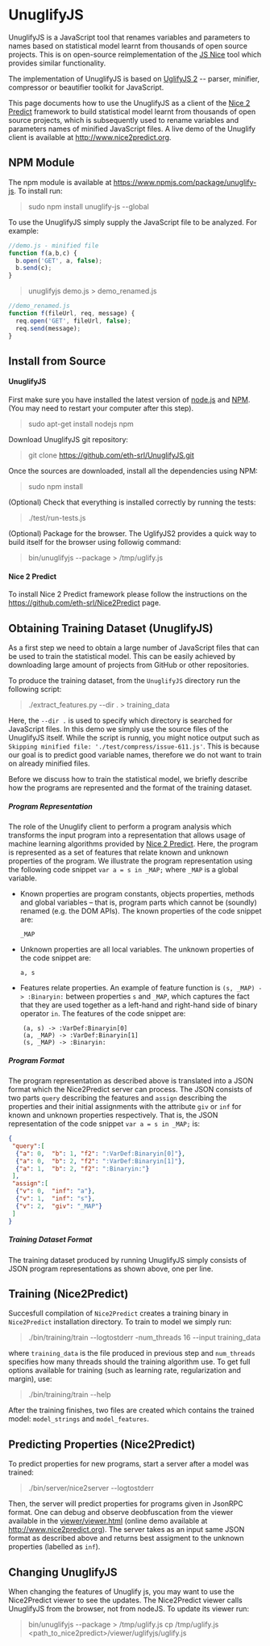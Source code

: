 UnuglifyJS
==========

UnuglifyJS is a JavaScript tool that renames variables and parameters to names based on statistical model learnt from thousands of open source projects.
This is on open-source reimplementation of the [JS Nice](http://www.jsnice.org) tool which provides similar functionality.

The implementation of UnuglifyJS is based on [UglifyJS 2](https://github.com/mishoo/UglifyJS2) -- parser, minifier, compressor or beautifier toolkit for JavaScript. 

This page documents how to use the UnuglifyJS as a client of the [Nice 2 Predict](https://github.com/eth-srl/Nice2Pre) framework to build statistical model learnt from thousands of open source projects, which is subsequently used to rename variables and parameters names of minified JavaScript files. A live demo of the Unuglify client is available at http://www.nice2predict.org.

NPM Module 
-------

The npm module is available at https://www.npmjs.com/package/unuglify-js. To install run:

> sudo npm install unuglify-js --global

To use the UnuglifyJS simply supply the JavaScript file to be analyzed. For example:

```JavaScript
//demo.js - minified file
function f(a,b,c) {
  b.open('GET', a, false);
  b.send(c);
}
```

> unuglifyjs demo.js > demo_renamed.js

```JavaScript
//demo_renamed.js
function f(fileUrl, req, message) {
  req.open('GET', fileUrl, false);
  req.send(message);
}
```

Install from Source
-------

#### UnuglifyJS

First make sure you have installed the latest version of [node.js](http://nodejs.org/) and [NPM](https://www.npmjs.com/). (You may need to restart your computer after this step).

> sudo apt-get install nodejs npm

Download UnuglifyJS git repository:

> git clone https://github.com/eth-srl/UnuglifyJS.git
	
Once the sources are downloaded, install all the dependencies using NPM:

> sudo npm install

(Optional) Check that everything is installed correctly by running the tests:

> ./test/run-tests.js

(Optional) Package for the browser. The UglifyJS2 provides a quick way to build itself for the browser using followig command:

> bin/unuglifyjs --package > /tmp/uglify.js

#### Nice 2 Predict

To install Nice 2 Predict framework please follow the instructions on the https://github.com/eth-srl/Nice2Predict page.

Obtaining Training Dataset (UnuglifyJS)
-------

As a first step we need to obtain a large number of JavaScript files that can be used to train the statistical model. This can be easily achieved by downloading large amount of projects from GitHub or other repositories. 

To produce the training dataset, from the `UnuglifyJS` directory run the following script:

> ./extract_features.py --dir . > training_data

Here, the `--dir .` is used to specify which directory is searched for JavaScript files. In this demo we simply use the source files of the UnuglifyJS itself. While the script is runnig, you might notice output such as `Skipping minified file: './test/compress/issue-611.js'`. This is because our goal is to predict good variable names, therefore we do not want to train on already minified files.

Before we discuss how to train the statistical model, we briefly describe how the programs are represented and the format of the training dataset.

##### Program Representation
The role of the Unuglify client to perform a program analysis which transforms the input program into a representation that allows usage of machine learning algorithms provided by [Nice 2 Predict](https://github.com/eth-srl/Nice2Predict).
Here, the program is represented as a set of features that relate known and unknown properties of the program.
We illustrate the program representation using the following code snippet `var a = s in _MAP;` where `_MAP` is a global variable. 

- Known properties are program constants, objects properties, methods and global variables – that is, program parts which cannot be (soundly) renamed (e.g. the DOM APIs). The known properties of the code snippet are:

	`_MAP`

- Unknown properties are all local variables. The unknown properties of the code snippet are:

	`a, s`
	
- Features relate properties. An example of feature function is `(s, _MAP) -> :Binaryin:` between properties `s` and `_MAP`, which captures the fact that they are used together as a left-hand and right-hand side of binary operator `in`. The features of the code snippet are:
 
```
	(a, s) -> :VarDef:Binaryin[0]
	(a, _MAP) -> :VarDef:Binaryin[1]
	(s, _MAP) -> :Binaryin:
```
	
##### Program Format

The program representation as described above is translated into a JSON format which the Nice2Predict server can process. 
The JSON consists of two parts `query` describing the features and `assign` describing the properties and their initial assignments with the attribute `giv` or `inf` for known and unknown properties respectively. That is, the JSON representation of the code snippet `var a = s in _MAP;` is:

```JSON
{
 "query":[
  {"a": 0,	"b": 1,	"f2": ":VarDef:Binaryin[0]"},
  {"a": 0,	"b": 2,	"f2": ":VarDef:Binaryin[1]"},
  {"a": 1,	"b": 2,	"f2": ":Binaryin:"}
 ],
 "assign":[
  {"v": 0,	"inf": "a"},
  {"v": 1,	"inf": "s"},
  {"v": 2,	"giv": "_MAP"}
 ]
}
```

##### Training Dataset Format

The training dataset produced by running UnuglifyJS simply consists of JSON program representations as shown above, one per line.

Training (Nice2Predict)
-------

Succesfull compilation of `Nice2Predict` creates a training binary in `Nice2Predict` installation directory.
To train to model we simply run:

> ./bin/training/train --logtostderr -num_threads 16 --input training_data

where `training_data` is the file produced in previous step and `num_threads` specifies how many threads should the training algorithm use. To get full options available for training (such as learning rate, regularization and margin), use:

> ./bin/training/train --help

After the training finishes, two files are created which contains the trained model: `model_strings` and `model_features`.

Predicting Properties (Nice2Predict)
-------

To predict properties for new programs, start a server after a model was trained:

> ./bin/server/nice2server --logtostderr

Then, the server will predict properties for programs given in JsonRPC format. One can debug and observe deobfuscation from the viewer available in the [viewer/viewer.html](https://github.com/eth-srl/Nice2Predict/blob/master/viewer/viewer.html) (online demo available at http://www.nice2predict.org).
The server takes as an input same JSON format as described above and returns best assigment to the unknown properties (labelled as `inf`).

Changing UnuglifyJS
-------

When changing the features of Unuglify js, you may want to use the Nice2Predict viewer to see the updates. The Nice2Predict viewer calls UnuglifyJS from the browser, not from nodeJS. To update its viewer run:

> bin/unuglifyjs --package > /tmp/uglify.js
> cp /tmp/uglify.js <path_to_nice2predict>/viewer/uglifyjs/uglify.js

